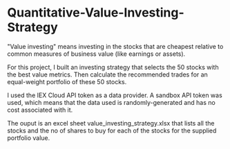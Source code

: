 # Quantitative-Value-Investing-Strategy

"Value investing" means investing in the stocks that are cheapest relative to common measures of business value (like earnings or assets).

For this project, I built an investing strategy that selects the 50 stocks with the best value metrics. Then calculate the recommended trades for an equal-weight portfolio of these 50 stocks.

I used the IEX Cloud API token as a data provider. A sandbox API token was used, which means that the data used is randomly-generated and has no cost associated with it.

The ouput is an excel sheet value_investing_strategy.xlsx that lists all the stocks and the no of shares to buy for each of the stocks for the supplied portfolio value.
